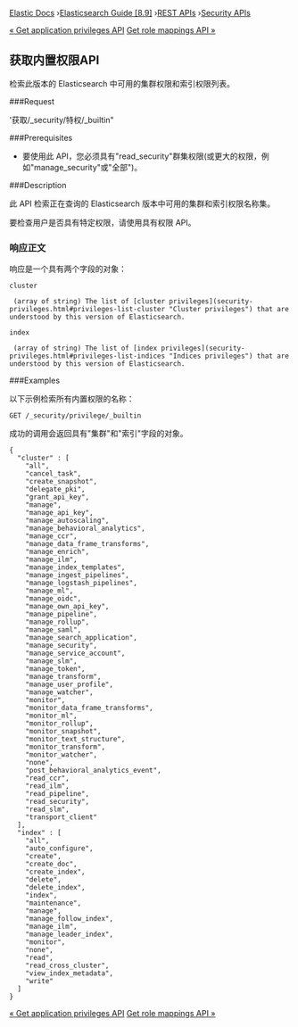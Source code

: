 

[Elastic Docs](/guide/) ›[Elasticsearch Guide [8.9]](index.md) ›[REST
APIs](rest-apis.md) ›[Security APIs](security-api.md)

[« Get application privileges API](security-api-get-privileges.md) [Get role
mappings API »](security-api-get-role-mapping.md)

## 获取内置权限API

检索此版本的 Elasticsearch 中可用的集群权限和索引权限列表。

###Request

'获取/_security/特权/_builtin"

###Prerequisites

* 要使用此 API，您必须具有"read_security"群集权限(或更大的权限，例如"manage_security"或"全部")。

###Description

此 API 检索正在查询的 Elasticsearch 版本中可用的集群和索引权限名称集。

要检查用户是否具有特定权限，请使用具有权限 API。

### 响应正文

响应是一个具有两个字段的对象：

`cluster`

     (array of string) The list of [cluster privileges](security-privileges.html#privileges-list-cluster "Cluster privileges") that are understood by this version of Elasticsearch. 
`index`

     (array of string) The list of [index privileges](security-privileges.html#privileges-list-indices "Indices privileges") that are understood by this version of Elasticsearch. 

###Examples

以下示例检索所有内置权限的名称：

    
    
    GET /_security/privilege/_builtin

成功的调用会返回具有"集群"和"索引"字段的对象。

    
    
    {
      "cluster" : [
        "all",
        "cancel_task",
        "create_snapshot",
        "delegate_pki",
        "grant_api_key",
        "manage",
        "manage_api_key",
        "manage_autoscaling",
        "manage_behavioral_analytics",
        "manage_ccr",
        "manage_data_frame_transforms",
        "manage_enrich",
        "manage_ilm",
        "manage_index_templates",
        "manage_ingest_pipelines",
        "manage_logstash_pipelines",
        "manage_ml",
        "manage_oidc",
        "manage_own_api_key",
        "manage_pipeline",
        "manage_rollup",
        "manage_saml",
        "manage_search_application",
        "manage_security",
        "manage_service_account",
        "manage_slm",
        "manage_token",
        "manage_transform",
        "manage_user_profile",
        "manage_watcher",
        "monitor",
        "monitor_data_frame_transforms",
        "monitor_ml",
        "monitor_rollup",
        "monitor_snapshot",
        "monitor_text_structure",
        "monitor_transform",
        "monitor_watcher",
        "none",
        "post_behavioral_analytics_event",
        "read_ccr",
        "read_ilm",
        "read_pipeline",
        "read_security",
        "read_slm",
        "transport_client"
      ],
      "index" : [
        "all",
        "auto_configure",
        "create",
        "create_doc",
        "create_index",
        "delete",
        "delete_index",
        "index",
        "maintenance",
        "manage",
        "manage_follow_index",
        "manage_ilm",
        "manage_leader_index",
        "monitor",
        "none",
        "read",
        "read_cross_cluster",
        "view_index_metadata",
        "write"
      ]
    }

[« Get application privileges API](security-api-get-privileges.md) [Get role
mappings API »](security-api-get-role-mapping.md)
